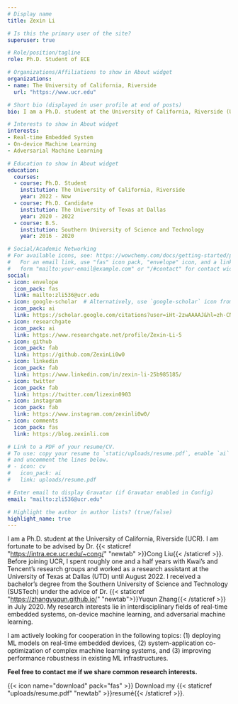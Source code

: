 ```yaml
---
# Display name
title: Zexin Li

# Is this the primary user of the site?
superuser: true

# Role/position/tagline
role: Ph.D. Student of ECE

# Organizations/Affiliations to show in About widget
organizations:
- name: The University of California, Riverside
  url: "https://www.ucr.edu"

# Short bio (displayed in user profile at end of posts)
bio: I am a Ph.D. student at the University of California, Riverside (UCR). I am fortunate to be advised by Dr. Cong Liu. Before joining UCR, I spent roughly one and a half years with Kwai’s and Tencent’s research groups and worked as a research assistant at the University of Texas at Dallas (UTD) until August 2022. I received a bachelor’s degree from the Southern University of Science and Technology (SUSTech) under the advice of Dr. Yuqun Zhang in July 2020. My research interests include but are not limited to the interdisciplinary fields of real-time embedded systems, on-device machine learning, and adversarial machine learning. I am actively looking for cooperation in the following topics - (1) deploying ML models on real-time embedded devices, (2) system-application co-optimization of complex machine learning systems, and (3) improving performance robustness in existing ML infrastructures. Feel free to contact me if we share common research interests.

# Interests to show in About widget
interests:
- Real-time Embedded System
- On-device Machine Learning
- Adversarial Machine Learning

# Education to show in About widget
education:
  courses:
  - course: Ph.D. Student
    institution: The University of California, Riverside
    year: 2022 - Now
  - course: Ph.D. Candidate
    institution: The University of Texas at Dallas
    year: 2020 - 2022
  - course: B.S.
    institution: Southern University of Science and Technology
    year: 2016 - 2020

# Social/Academic Networking
# For available icons, see: https://wowchemy.com/docs/getting-started/page-builder/#icons
#   For an email link, use "fas" icon pack, "envelope" icon, and a link in the
#   form "mailto:your-email@example.com" or "/#contact" for contact widget.
social:
- icon: envelope
  icon_pack: fas
  link: mailto:zli536@ucr.edu
- icon: google-scholar  # Alternatively, use `google-scholar` icon from `ai` icon pack
  icon_pack: ai
  link: https://scholar.google.com/citations?user=iHt-2zwAAAAJ&hl=zh-CN
- icon: researchgate
  icon_pack: ai
  link: https://www.researchgate.net/profile/Zexin-Li-5
- icon: github
  icon_pack: fab
  link: https://github.com/ZexinLi0w0
- icon: linkedin
  icon_pack: fab
  link: https://www.linkedin.com/in/zexin-li-25b985185/
- icon: twitter
  icon_pack: fab
  link: https://twitter.com/lizexin0903
- icon: instagram
  icon_pack: fab
  link: https://www.instagram.com/zexinli0w0/
- icon: comments
  icon_pack: fas
  link: https://blog.zexinli.com

# Link to a PDF of your resume/CV.
# To use: copy your resume to `static/uploads/resume.pdf`, enable `ai` icons in `params.toml`, 
# and uncomment the lines below.
# - icon: cv
#   icon_pack: ai
#   link: uploads/resume.pdf

# Enter email to display Gravatar (if Gravatar enabled in Config)
email: "mailto:zli536@ucr.edu"

# Highlight the author in author lists? (true/false)
highlight_name: true
---
```

I am a Ph.D. student at the University of California, Riverside (UCR). I am fortunate to be advised by Dr. {{< staticref "https://intra.ece.ucr.edu/~cong/" "newtab" >}}Cong Liu{{< /staticref >}}. Before joining UCR, I spent roughly one and a half years with Kwai’s and Tencent’s research groups and worked as a research assistant at the University of Texas at Dallas (UTD) until August 2022. I received a bachelor’s degree from the Southern University of Science and Technology (SUSTech) under the advice of Dr. {{< staticref "https://zhangyuqun.github.io/" "newtab">}}Yuqun Zhang{{< /staticref >}} in July 2020.
My research interests lie in interdisciplinary fields of real-time embedded systems, on-device machine learning, and adversarial machine learning.

I am actively looking for cooperation in the following topics: (1) deploying ML models on real-time embedded devices, (2) system-application co-optimization of complex machine learning systems, and (3) improving performance robustness in existing ML infrastructures.

<strong>Feel free to contact me if we share common research interests.</strong>

{{< icon name="download" pack="fas" >}} Download my {{< staticref "uploads/resume.pdf" "newtab" >}}resumé{{< /staticref >}}.
